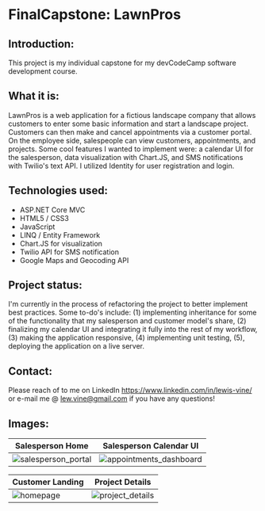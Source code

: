 # FinalCapstone: LawnPros

## Introduction:
This project is my individual capstone for my devCodeCamp software development course.  

## What it is: 
LawnPros is a web application for a fictious landscape company that allows customers to enter some basic information and start a landscape project.  Customers can then make and cancel appointments via a customer portal.  On the employee side, salespeople can view customers, appointments, and projects.  Some cool features I wanted to implement were: a calendar UI for the salesperson, data visualization with Chart.JS, and SMS notifications with Twilio's text API.  I utilized Identity for user registration and login.  

## Technologies used:
* ASP.NET Core MVC
* HTML5 / CSS3
* JavaScript
* LINQ / Entity Framework
* Chart.JS for visualization
* Twilio API for SMS notification
* Google Maps and Geocoding API

## Project status:
I'm currently in the process of refactoring the project to better implement best practices.  Some to-do's include: (1) implementing inheritance for some of the functionality that my salesperson and customer model's share, (2) finalizing my calendar UI and integrating it fully into the rest of my workflow, (3) making the application responsive, (4) implementing unit testing, (5), deploying the application on a live server.

## Contact:
Please reach of to me on LinkedIn https://www.linkedin.com/in/lewis-vine/ or e-mail me @ lew.vine@gmail.com if you have any questions!

## Images: 

Salesperson Home | Salesperson Calendar UI
---------------- | -----------------------
![salesperson_portal](https://user-images.githubusercontent.com/39601384/118504944-f5177800-b6f9-11eb-8769-ae9a535a68e1.PNG) | ![appointments_dashboard](https://user-images.githubusercontent.com/39601384/118505385-5ccdc300-b6fa-11eb-9df2-7e9000b0c145.PNG)

Customer Landing | Project Details
---------------- | ---------------
![homepage](https://user-images.githubusercontent.com/39601384/118506707-8e935980-b6fb-11eb-8010-20d13c4160c8.PNG) |![project_details](https://user-images.githubusercontent.com/39601384/118506749-96eb9480-b6fb-11eb-84db-003635d825fe.PNG)
